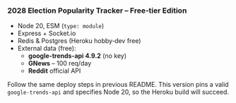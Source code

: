### 2028 Election Popularity Tracker – Free‑tier Edition

* Node 20, ESM (`type: module`)
* Express + Socket.io
* Redis & Postgres (Heroku hobby‑dev free)
* External data (free):
  * **google-trends-api 4.9.2** (no key)
  * **GNews** – 100 req/day
  * **Reddit** official API

Follow the same deploy steps in previous README. This version pins a valid
`google-trends-api` and specifies Node 20, so the Heroku build will succeed.
